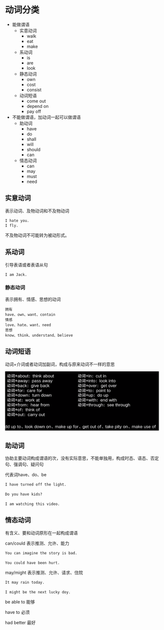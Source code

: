 # 动词分类

* 能做谓语
  * 实意动词
    * walk
    * eat
    * make
  * 系动词
    * is
    * are 
    * look
  * 静态动词
    * own 
    * cost
    * consist
  * 动词短语
    * come out
    * depend on 
    * pay off
* 不能做谓语，加动词一起可以做谓语
  * 助动词
    * have
    * do 
    * shall
    * will
    * should
    * can
  * 情态动词
    * can
    * may
    * must
    * need



## 实意动词

表示动词、及物动词和不及物动词

```
I hate you.
I fly.
```

不及物动词不可能转为被动形式。



## 系动词

引导表语或者表语从句

```
I am Jack.
```



### 静态动词

表示拥有、情感、思想的动词

```
拥有
have、own、want、contain
情感
love、hate、want、need
思想
know、think、understand、believe
```



## 动词短语

动词+介词或者动词加副词，构成与原来动词不一样的意思

![](./source/09/9-2.png)



## 助动词

协助主要动词构成谓语的次，没有实际意思，不能单独用，构成时态、语态、否定句、强调句、疑问句

代表词have、do、be

```
I have turned off the light.

Do you have kids?

I am watching this video.
```



## 情态动词

有含义、要和动词原形在一起构成谓语

can/could 表示推测、允许、能力

```
You can imagine the story is bad.

You could have been hurt.
```

may/might 表示推测、允许、请求、住院

```
It may rain today.

I might be the next lucky doy.
```

be able to 能够

have to 必须

had better 最好